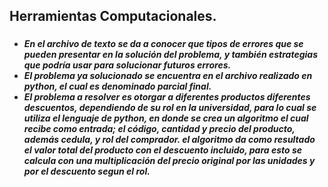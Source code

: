 ## Herramientas Computacionales.
### 

* **_En el archivo de texto se da a conocer que tipos de errores que se pueden presentar en la solución del problema, y también estrategias que podría usar para solucionar futuros errores._**
* **_El problema ya solucionado se encuentra en el archivo realizado en python, el cual es denominado parcial final._**
* **_El problema a resolver es otorgar a diferentes productos diferentes descuentos, dependiendo de su rol en la universidad, para lo cual se utiliza el lenguaje de python, en donde se crea un algoritmo el cual recibe como entrada; el código, cantidad y precio del producto, además cedula, y rol del comprador. el algoritmo da como resultado el valor total del producto con el descuento incluido, para esto se calcula con una multiplicación del precio original por las unidades y por el descuento segun el rol._**

